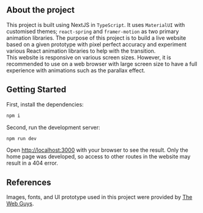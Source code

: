 ## About the project

This project is built using NextJS in `TypeScript`. It uses `MaterialUI` with customised themes; `react-spring` and `framer-motion` as two primary animation libraries. The purpose of this project is to build a live website based on a given prototype with pixel perfect accuracy and experiment various React animation libraries to help with the transition. 
<br>
This website is responsive on various screen sizes. However, it is recommended to use on a web browser with large screen size to have a full experience with animations such as the parallax effect.

## Getting Started

First, install the dependencies:
```bash
npm i
```
Second, run the development server:
```bash
npm run dev
```

Open [http://localhost:3000](http://localhost:3000) with your browser to see the result. Only the home page was developed, so access to other routes in the website may result in a 404 error.

## References
Images, fonts, and UI prototype used in this project were provided by <a href='https://thewebguys.co.nz'>The Web Guys</a>.
